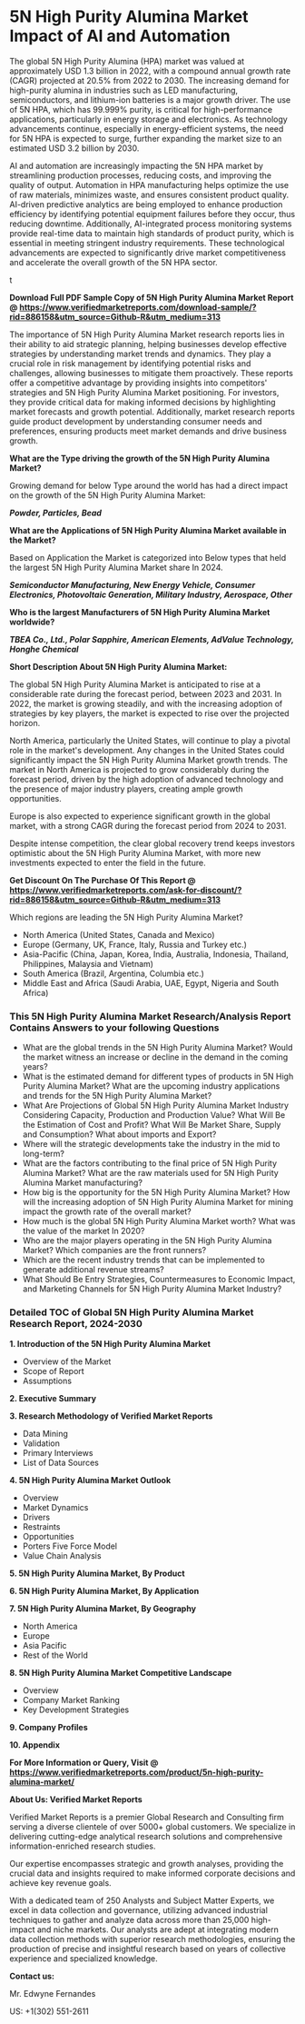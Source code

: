 <meta name="title" content="Global 5N High Purity Alumina Market Impact of AI and Automation"><meta name="description" content="The global 5N High Purity Alumina (HPA) market was valued at approximately USD 1.3 billion in 2022, with a compound annual growth rate (CAGR) projected at 20.5% from 2"><meta name="title" content="5N High Purity Alumina Market Size, Share, Scope, Trends, Growth, Opportunities, Analysis, Forecast"><h1>5N High Purity Alumina Market Impact of AI and Automation</h1><p>The global 5N High Purity Alumina (HPA) market was valued at approximately USD 1.3 billion in 2022, with a compound annual growth rate (CAGR) projected at 20.5% from 2022 to 2030. The increasing demand for high-purity alumina in industries such as LED manufacturing, semiconductors, and lithium-ion batteries is a major growth driver. The use of 5N HPA, which has 99.999% purity, is critical for high-performance applications, particularly in energy storage and electronics. As technology advancements continue, especially in energy-efficient systems, the need for 5N HPA is expected to surge, further expanding the market size to an estimated USD 3.2 billion by 2030.</p><p>AI and automation are increasingly impacting the 5N HPA market by streamlining production processes, reducing costs, and improving the quality of output. Automation in HPA manufacturing helps optimize the use of raw materials, minimizes waste, and ensures consistent product quality. AI-driven predictive analytics are being employed to enhance production efficiency by identifying potential equipment failures before they occur, thus reducing downtime. Additionally, AI-integrated process monitoring systems provide real-time data to maintain high standards of product purity, which is essential in meeting stringent industry requirements. These technological advancements are expected to significantly drive market competitiveness and accelerate the overall growth of the 5N HPA sector.</p>t</p><p id="" class=""><strong>Download Full PDF Sample Copy of 5N High Purity Alumina Market Report @ <a href="https://www.verifiedmarketreports.com/download-sample/?rid=886158&utm_source=Github-R&utm_medium=313" target="_blank">https://www.verifiedmarketreports.com/download-sample/?rid=886158&utm_source=Github-R&utm_medium=313</a></strong></p><p>The importance of&nbsp;5N High Purity Alumina Market research reports lies in their ability to aid strategic planning, helping businesses develop effective strategies by understanding market trends and dynamics. They play a crucial role in risk management by identifying potential risks and challenges, allowing businesses to mitigate them proactively. These reports offer a competitive advantage by providing insights into competitors' strategies and 5N High Purity Alumina Market positioning. For investors, they provide critical data for making informed decisions by highlighting market forecasts and growth potential. Additionally, market research reports guide product development by understanding consumer needs and preferences, ensuring products meet market demands and drive business growth.</p><p><strong>What are the&nbsp;Type driving the growth of the 5N High Purity Alumina Market?</strong></p><p id="" class="">Growing demand for below Type around the world has had a direct impact on the growth of the 5N High Purity Alumina Market:</p><em><strong>Powder, Particles, Bead</strong></em></p><strong>What are the&nbsp;Applications&nbsp;of 5N High Purity Alumina Market available in the Market?</strong></p><p id="" class="">Based on Application the Market is categorized into Below types that held the largest 5N High Purity Alumina Market share In 2024.</p><em><strong>Semiconductor Manufacturing, New Energy Vehicle, Consumer Electronics, Photovoltaic Generation, Military Industry, Aerospace, Other</strong></em></p><strong>Who is the largest Manufacturers of 5N High Purity Alumina Market worldwide?</strong></p><p><em><strong>TBEA Co., Ltd., Polar Sapphire, American Elements, AdValue Technology, Honghe Chemical</strong></em></p><p id="" class=""><strong>Short Description About 5N High Purity Alumina Market:</strong></p><p>The global 5N High Purity Alumina Market is anticipated to rise at a considerable rate during the forecast period, between 2023 and 2031. In 2022, the market is growing steadily, and with the increasing adoption of strategies by key players, the market is expected to rise over the projected horizon.</p><p>North America, particularly the United States, will continue to play a pivotal role in the market's development. Any changes in the United States could significantly impact the 5N High Purity Alumina Market growth trends. The market in North America is projected to grow considerably during the forecast period, driven by the high adoption of advanced technology and the presence of major industry players, creating ample growth opportunities.</p><p>Europe is also expected to experience significant growth in the global market, with a strong CAGR during the forecast period from 2024 to 2031.</p><p>Despite intense competition, the clear global recovery trend keeps investors optimistic about the 5N High Purity Alumina Market, with more new investments expected to enter the field in the future.</p><p id="" class=""><strong>Get Discount On The Purchase Of This Report @ <a href="https://www.verifiedmarketreports.com/ask-for-discount/?rid=886158&utm_source=Github-R&utm_medium=313" target="_blank">https://www.verifiedmarketreports.com/ask-for-discount/?rid=886158&utm_source=Github-R&utm_medium=313</a></strong></p>Which regions are leading the 5N High Purity Alumina Market?</p><ul><li>North America (United States, Canada and Mexico)</li><li>Europe (Germany, UK, France, Italy, Russia and Turkey etc.)</li><li>Asia-Pacific (China, Japan, Korea, India, Australia, Indonesia, Thailand, Philippines, Malaysia and Vietnam)</li><li>South America (Brazil, Argentina, Columbia etc.)</li><li>Middle East and Africa (Saudi Arabia, UAE, Egypt, Nigeria and South Africa)</li></ul><h3 id="" class="">This 5N High Purity Alumina Market Research/Analysis Report Contains Answers to your following Questions</h3><ul><li>What are the global trends in the 5N High Purity Alumina Market? Would the market witness an increase or decline in the demand in the coming years?</li><li>What is the estimated demand for different types of products in 5N High Purity Alumina Market? What are the upcoming industry applications and trends for the 5N High Purity Alumina Market?</li><li>What Are Projections of Global 5N High Purity Alumina Market Industry Considering Capacity, Production and Production Value? What Will Be the Estimation of Cost and Profit? What Will Be Market Share, Supply and Consumption? What about imports and Export?</li><li>Where will the strategic developments take the industry in the mid to long-term?</li><li>What are the factors contributing to the final price of 5N High Purity Alumina Market? What are the raw materials used for 5N High Purity Alumina Market manufacturing?</li><li>How big is the opportunity for the 5N High Purity Alumina Market? How will the increasing adoption of 5N High Purity Alumina Market for mining impact the growth rate of the overall market?</li><li>How much is the global 5N High Purity Alumina Market worth? What was the value of the market In 2020?</li><li>Who are the major players operating in the 5N High Purity Alumina Market? Which companies are the front runners?</li><li>Which are the recent industry trends that can be implemented to generate additional revenue streams?</li><li>What Should Be Entry Strategies, Countermeasures to Economic Impact, and Marketing Channels for 5N High Purity Alumina Market Industry?</li></ul><h3 id="" class="">Detailed TOC of Global 5N High Purity Alumina Market Research Report, 2024-2030</h3><p id="" class=""><strong>1. Introduction of the 5N High Purity Alumina Market</strong></p><ul><li>Overview of the Market</li><li>Scope of Report</li><li>Assumptions</li></ul><p id="" class=""><strong>2. Executive Summary</strong></p><p id="" class=""><strong>3. Research Methodology of Verified Market Reports</strong></p><ul><li>Data Mining</li><li>Validation</li><li>Primary Interviews</li><li>List of Data Sources</li></ul><p id="" class=""><strong>4. 5N High Purity Alumina Market Outlook</strong></p><ul><li>Overview</li><li>Market Dynamics</li><li>Drivers</li><li>Restraints</li><li>Opportunities</li><li>Porters Five Force Model</li><li>Value Chain Analysis</li></ul><p id="" class=""><strong>5. 5N High Purity Alumina Market, By Product</strong></p><p id="" class=""><strong>6. 5N High Purity Alumina Market, By Application</strong></p><p id="" class=""><strong>7. 5N High Purity Alumina Market, By Geography</strong></p><ul><li>North America</li><li>Europe</li><li>Asia Pacific</li><li>Rest of the World</li></ul><p id="" class=""><strong>8. 5N High Purity Alumina Market Competitive Landscape</strong></p><ul><li>Overview</li><li>Company Market Ranking</li><li>Key Development Strategies</li></ul><p id="" class=""><strong>9. Company Profiles</strong></p><p id="" class=""><strong>10. Appendix</strong></p><p id="" class=""><strong>For More Information or Query, Visit @ <a href="https://www.verifiedmarketreports.com/product/5n-high-purity-alumina-market/" target="_blank">https://www.verifiedmarketreports.com/product/5n-high-purity-alumina-market/</a></strong></p><p id="" class=""><strong>About Us: Verified Market Reports</strong></p><p id="" class="">Verified Market Reports is a premier Global Research and Consulting firm serving a diverse clientele of over 5000+ global customers. We specialize in delivering cutting-edge analytical research solutions and comprehensive information-enriched research studies.</p><p id="" class="">Our expertise encompasses strategic and growth analyses, providing the crucial data and insights required to make informed corporate decisions and achieve key revenue goals.</p><p id="" class="">With a dedicated team of 250 Analysts and Subject Matter Experts, we excel in data collection and governance, utilizing advanced industrial techniques to gather and analyze data across more than 25,000 high-impact and niche markets. Our analysts are adept at integrating modern data collection methods with superior research methodologies, ensuring the production of precise and insightful research based on years of collective experience and specialized knowledge.</p><p id="" class=""><strong>Contact us:</strong></p><p id="" class="">Mr. Edwyne Fernandes</p><p id="" class="">US: +1(302) 551-2611</p>
